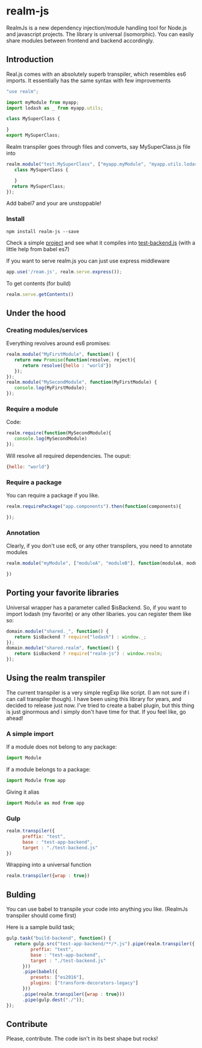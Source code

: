 # realm-js
RealmJs is a new dependency injection/module handling tool for Node.js and javascript projects. The library is universal (isomorphic). You can easily share modules between frontend and backend accordingly.

## Introduction
Real.js comes with an absolutely superb transpiler, which resembles es6 imports. It essentially has the same syntax with few improvements

```js
"use realm";

import myModule from myapp;
import lodash as _ from myapp.utils;

class MySuperClass {

}
export MySuperClass;
```

Realm transpiler goes through files and converts, say MySuperClass.js file into
```js
realm.module("test.MySuperClass", ["myapp.myModule", "myapp.utils.lodash"], function (myModule, _) {
   class MySuperClass {

   }
  return MySuperClass;
});
```

Add babel7 and your are unstoppable!


### Install
```
npm install realm-js --save
```

Check a simple [project](test-app-backend) and see what it compiles into [test-backend.js](test-backend.js) (with a little help from babel es7)

If you want to serve realm.js you can just use express middleware

```js
app.use('/ream.js', realm.serve.express());
```
To get contents (for build)
```js
realm.serve.getContents()
```

## Under the hood

### Creating modules/services
Everything revolves around es6 promises:
```js
realm.module("MyFirstModule", function() {
   return new Promise(function(resolve, reject){
      return resolve({hello : "world"})
   });
});
realm.module("MySecondModule", function(MyFirstModule) {
   console.log(MyFirstModule);
});
```

### Require a module
Code:
```js
realm.require(function(MySecondModule){
   console.log(MySecondModule)
});
```

Will resolve all required dependencies. The ouput:
```js
{hello: "world"}
```

### Require a package
You can require a package if you like.

```js
realm.requirePackage("app.components").then(function(components){

});
```

### Annotation
Clearly, if you don't use ec6, or any other transpilers, you need to annotate modules
```js
realm.module("myModule", ["moduleA", "moduleB"], function(moduleA, moduleB){

})
```

## Porting your favorite libraries
Universal wrapper has a parameter called $isBackend.
So, if you want to import lodash (my favorite) or any other libaries. you can register them like so:

```js
domain.module("shared._", function() {
   return $isBackend ? require("lodash") : window._;
});
domain.module("shared.realm", function() {
   return $isBackend ? require("realm-js") : window.realm;
});

```

## Using the realm transpiler

The current transpiler is a very simple regExp like script. (I am not sure if i can call transpiler though).
I have been using this library for years, and decided to release just now. I've tried to create a babel plugin, but this thing is just ginormous and i simply don't have time for that. If you feel like, go ahead!

### A simple import
If a module does not belong to any package:
```js
import Module
```

If a module belongs to a package:
```js
import Module from app
```

Giving it alias
```js
import Module as mod from app
```


### Gulp
```js
realm.transpiler({
      preffix: "test",
      base : "test-app-backend",
      target : "./test-backend.js"
})
```

Wrapping into a universal function
```js
realm.transpiler({wrap : true})
```

## Bulding

You can use babel to transpile your code into anything you like. (RealmJs transpiler should come first)

Here is a sample build task;

```js
gulp.task("build-backend", function() {
   return gulp.src("test-app-backend/**/*.js").pipe(realm.transpiler({
         preffix: "test",
         base : "test-app-backend",
         target : "./test-backend.js"
      }))
      .pipe(babel({
         presets: ["es2016"],
         plugins: ["transform-decorators-legacy"]
      }))
      .pipe(realm.transpiler({wrap : true}))
      .pipe(gulp.dest("./"));
});
```

## Contribute
Please, contribute. The code isn't in its best shape but rocks!
